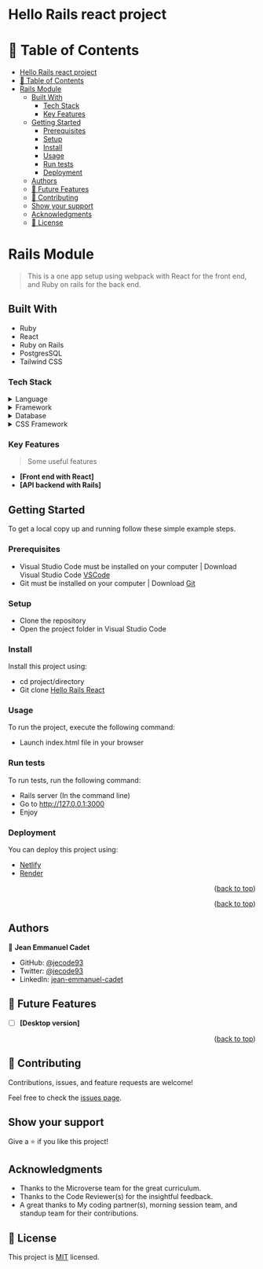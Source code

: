 # Hello Rails react project


# 📗 Table of Contents

- [Hello Rails react project](#hello-rails-react-project)
- [📗 Table of Contents](#-table-of-contents)
- [Rails Module](#rails-module)
  - [Built With](#built-with)
    - [Tech Stack ](#tech-stack-)
    - [Key Features ](#key-features-)
  - [Getting Started](#getting-started)
    - [Prerequisites](#prerequisites)
    - [Setup](#setup)
    - [Install](#install)
    - [Usage](#usage)
    - [Run tests](#run-tests)
    - [Deployment](#deployment)
  - [Authors](#authors)
  - [🔭 Future Features ](#-future-features-)
  - [🤝 Contributing](#-contributing)
  - [Show your support](#show-your-support)
  - [Acknowledgments](#acknowledgments)
  - [📝 License](#-license)



# Rails Module

> This is a one app setup using webpack with React for the front end, and Ruby on rails for the back end.


## Built With

- Ruby
- React
- Ruby on Rails
- PostgresSQL
- Tailwind CSS

### Tech Stack <a name="tech-stack"></a>

> 

<details>
  <summary>Language</summary>
  <ul>
    <li><a href="https://www.ruby-lang.org/en/">Ruby</a></li>
  </ul>
</details>

<details>
<summary>Framework</summary>
  <ul>
    <li><a href="https://guides.rubyonrails.org/">React</a></li>
  </ul>
  <ul>
    <li><a href="https://guides.rubyonrails.org/">Ruby on Rails</a></li>
  </ul>
</details>

<details>
<summary>Database</summary>
  <ul>
    <li><a href="https://www.postgresql.org/">PostgresSQL</a></li>
  </ul>
</details>

<details>
<summary>CSS Framework</summary>
  <ul>
    <li><a href="https://tailwindcss.com/">Tailwind CSS</a></li>
  </ul>
</details>

### Key Features <a name="key-features"></a>

> Some useful features

- **[Front end with React]**
- **[API backend with Rails]**


<!-- LIVE DEMO -->

## Getting Started

To get a local copy up and running follow these simple example steps.

### Prerequisites
- Visual Studio Code must be installed on your computer | Download Visual Studio Code [VSCode](https://code.visualstudio.com/)
- Git must be installed on your computer | Download [Git](https://git-scm.com/downloads)

### Setup
- Clone the repository
- Open the project folder in Visual Studio Code

### Install

Install this project using:

- cd project/directory
- Git clone [Hello Rails React](https://github.com/jecode93/hello-rails-react.git)

### Usage

To run the project, execute the following command:

- Launch index.html file in your browser


### Run tests

To run tests, run the following command:

- Rails server (In the command line)
- Go to http://127.0.0.1:3000
- Enjoy

### Deployment

You can deploy this project using:

- [Netlify](https://www.netlify.com/)
- [Render](https://pages.github.com/)

<p align="right">(<a href="#readme-top">back to top</a>)</p>




<p align="right">(<a href="#readme-top">back to top</a>)</p>


## Authors


👤 **Jean Emmanuel Cadet**

- GitHub: [@jecode93](https://github.com/jecode93)
- Twitter: [@jecode93](https://twitter.com/jecode93)
- LinkedIn: [jean-emmanuel-cadet](https://www.linkedin.com/in/jean-emmanuel-cadet/)


<!-- FUTURE FEATURES -->

## 🔭 Future Features <a name="future-features"></a>

- [ ] **[Desktop version]**


<p align="right">(<a href="#readme-top">back to top</a>)</p>



## 🤝 Contributing

Contributions, issues, and feature requests are welcome!

Feel free to check the [issues page](../../issues/).

## Show your support

Give a ⭐️ if you like this project!

## Acknowledgments

- Thanks to the Microverse team for the great curriculum.
- Thanks to the Code Reviewer(s) for the insightful feedback.
- A great thanks to My coding partner(s), morning session team, and standup team for their contributions.

## 📝 License

This project is [MIT](./LICENSE) licensed.